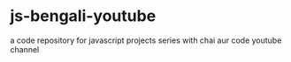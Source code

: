 # js-bengali-youtube
a code repository for javascript projects series with chai aur code youtube channel
